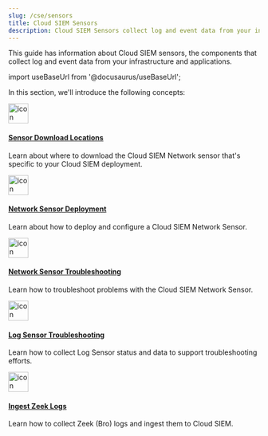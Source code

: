 ```yaml
---
slug: /cse/sensors
title: Cloud SIEM Sensors
description: Cloud SIEM Sensors collect log and event data from your infrastructure and applications.
---
```



This guide has information about Cloud SIEM sensors, the components that collect log and event data from your infrastructure and applications.

import useBaseUrl from '@docusaurus/useBaseUrl';

In this section, we'll introduce the following concepts:

<div className="box-wrapper" markdown="1">
<div className="box smallbox1 card">
  <div className="container">
  <a href="/docs/cse/sensors/sensor-download-locations"><img src={useBaseUrl('img/icons/operations/sensor.png')} alt="icon" width="40"/><h4>Sensor Download Locations</h4></a>
  <p>Learn about where to download the Cloud SIEM Network sensor that's specific to your Cloud SIEM deployment.</p>
  </div>
</div>
<div className="box smallbox2 card">
  <div className="container">
  <a href="/docs/cse/sensors/network-sensor-deployment-guide"><img src={useBaseUrl('img/icons/operations/deployment.png')} alt="icon" width="40"/><h4>Network Sensor Deployment</h4></a>
  <p>Learn about how to deploy and configure a Cloud SIEM Network Sensor.</p>
  </div>
</div>
<div className="box smallbox3 card">
  <div className="container">
  <a href="/docs/cse/sensors/network-sensor-troubleshooting"><img src={useBaseUrl('img/icons/operations/too-many-tools.png')} alt="icon" width="40"/><h4>Network Sensor Troubleshooting</h4></a>
  <p>Learn how to troubleshoot problems with the Cloud SIEM Network Sensor.</p>
  </div>
</div>
<div className="box smallbox4 card">
  <div className="container">
  <a href="/docs/cse/sensors/log-sensor-troubleshooting"><img src={useBaseUrl('img/icons/operations/troubleshoot.png')} alt="icon" width="40"/><h4>Log Sensor Troubleshooting</h4></a>
  <p>Learn how to collect Log Sensor status and data to support troubleshooting efforts.</p>
  </div>
</div>
<div className="box smallbox5 card">
  <div className="container">
  <a href="/docs/cse/sensors/ingest-zeek-logs"><img src={useBaseUrl('img/icons/logs.png')} alt="icon" width="40"/><h4>Ingest Zeek Logs</h4></a>
  <p>Learn how to collect Zeek (Bro) logs and ingest them to Cloud SIEM.</p>
  </div>
</div>
</div>
